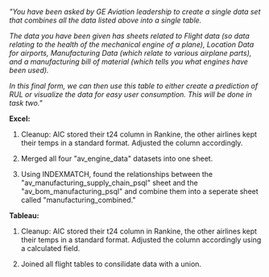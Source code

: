 *"You have been asked by GE Aviation leadership to create a single data set that combines all the data listed above into a single table.*

*The data you have been given has sheets related to Flight data (so data relating to the health of the mechanical engine of a plane), Location Data for airports, Manufacturing Data (which relate to various airplane parts), and a manufacturing bill of material (which tells you what engines have been used).*

*In this final form, we can then use this table to either create a prediction of RUL or visualize the data for easy user consumption. This will be done in task two."*

**Excel:**
1. Cleanup: AIC stored their t24 column in Rankine, the other airlines kept their temps in a standard format. Adjusted the column accordingly.

1. Merged all four "av_engine_data" datasets into one sheet.

1. Using INDEXMATCH, found the relationships between the "av_manufacturing_supply_chain_psql" sheet and the "av_bom_manufacturing_psql" and combine them into a seperate sheet called "manufacturing_combined."

**Tableau:**
1. Cleanup: AIC stored their t24 column in Rankine, the other airlines kept their temps in a standard format. Adjusted the column accordingly using a calculated field.

1. Joined all flight tables to consilidate data with a union.
